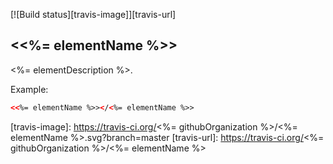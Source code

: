[![Build status][travis-image]][travis-url]

## \<<%= elementName %>\>

<%= elementDescription %>.

Example:
<!---
```
<custom-element-demo>
  <template>
    <script src="../webcomponentsjs/webcomponents-lite.js"></script>
    <link rel="import" href="<%= elementName %>.html">
    <next-code-block></next-code-block>
  </template>
</custom-element-demo>
```
-->
```html
<<%= elementName %>></<%= elementName %>>
```

[travis-image]: https://travis-ci.org/<%= githubOrganization %>/<%= elementName %>.svg?branch=master
[travis-url]: https://travis-ci.org/<%= githubOrganization %>/<%= elementName %>
